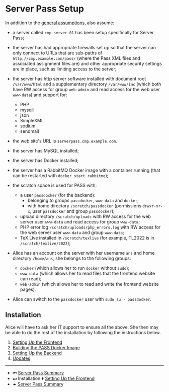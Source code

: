 # Server Pass Setup

In addition to the [general assumptions](../README.md), also assume:

  - a server called `cmp-server-01` has been setup specifically for
    Server Pass;

  - the server has had appropriate firewalls set up so that the
    server can only connect to URLs that are sub-paths of
    `http://cmp.example.com/pass/` (where the Pass XML files and
    associated assignment files are) and other appropriate security
    settings are in place, such as limiting access to the server;

  - the server has http server software installed with 
    document root `/var/www/html` and a supplementary directory
    `/var/www/inc` (which both have RW access for group `web-admin` and
    read access for the web user `www-data`) and support for:
    + PHP
    + mysqli
    + json
    + SimpleXML
    + sodium
    + sendmail

  - the web site's URL is `serverpass.cmp.example.com`.

  - the server has MySQL installed;

  - the server has Docker installed;

  - the server has a RabbitMQ Docker image with a container running (that can be
    restarted with `docker start rabbitmq`);

  - the scratch space is used for PASS with:
    + a user `passdocker` (for the backend):
      - belonging to groups `passdocker`, `www-data` and `docker`;
      - with home directory `/scratch/passdocker`
        (permissions `drwxr-xr-x`, user `passdocker` and group `passdocker`);
    + upload directory `/scratch/uploads` with RW access for
      the web server user `www-data` and read access for
      group `www-data`;
    + PHP error log `/scratch/uploads/php_errors.log` with RW access for the
      web server user `www-data` and group `www-data`;
    + TeX Live installed in `/scratch/texlive` (for
      example, TL2022 is in `/scratch/texlive/2022`);

  - Alice has an account on the server with her username `ans` and
    home directory `/home/ans`, she belongs to the following groups:
    + `docker` (which allows her to run `docker` without `sudo`);
    + `www-data` (which allows her to read files that the frontend website
      can read);
    + `web-admin` (which allows her to read and write the frontend website
      pages).

  - Alice can switch to the `passdocker` user with `sudo su - passdocker`.

## Installation

Alice will have to ask her IT support to ensure all the above. She then
may be able to do the rest of the installation by following the
instructions below.

 1. [Setting Up the Frontend](setupfrontend.md)
 2. [Building the PASS Docker Image](buildingimage.md)
 3. [Setting Up the Backend](setupbackend.md)
 4. [Updates](updates.md)


---

 - &#x23EE; [Server Pass Summary](README.md)
 - &#x23ED; Installation ⏵ [Setting Up the Frontend](setupfrontend.md)
 - &#x23F6; [Server Pass Summary](README.md)
